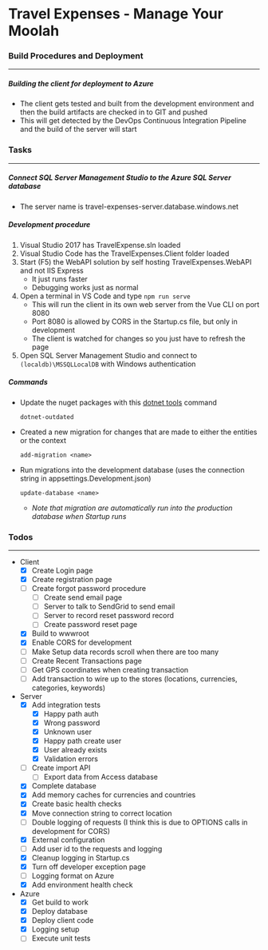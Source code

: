 # Travel Expenses - Manage Your Moolah
### Build Procedures and Deployment
---
##### Building the client for deployment to Azure
- The client gets tested and built from the development environment and then the build artifacts are checked in to GIT and pushed
- This will get detected by the DevOps Continuous Integration Pipeline and the build of the server will start
### Tasks
---
##### Connect SQL Server Management Studio to the Azure SQL Server database
- The server name is travel-expenses-server.database.windows.net

##### Development procedure
1. Visual Studio 2017 has TravelExpense.sln loaded
2. Visual Studio Code has the TravelExpenses.Client folder loaded
3. Start (F5) the WebAPI solution by self hosting TravelExpenses.WebAPI and not IIS Express
   - It just runs faster
   - Debugging works just as normal
4. Open a terminal in VS Code and type `npm run serve`
   - This will run the client in its own web server from the Vue CLI on port 8080
   - Port 8080 is allowed by CORS in the Startup.cs file, but only in development
   - The client is watched for changes so you just have to refresh the page
5. Open SQL Server Management Studio and connect to `(localdb)\MSSQLLocalDB` with Windows authentication

##### Commands
- Update the nuget packages with this [dotnet tools](https://github.com/natemcmaster/dotnet-tools) command
    ```
    dotnet-outdated
    ```
- Created a new migration for changes that are made to either the entities or the context
    ```
    add-migration <name>
    ```
- Run migrations into the development database (uses the connection string in appsettings.Development.json)
    ```
    update-database <name>
    ```
    - *Note that migration are automatically run into the production database when Startup runs*
### Todos
---
- Client
  - [x] Create Login page
  - [x] Create registration page
  - [ ] Create forgot password procedure
    - [ ] Create send email page
    - [ ] Server to talk to SendGrid to send email
    - [ ] Server to record reset password record
    - [ ] Create password reset page
  - [x] Build to wwwroot
  - [x] Enable CORS for development
  - [ ] Make Setup data records scroll when there are too many
  - [ ] Create Recent Transactions page
  - [ ] Get GPS coordinates when creating transaction
  - [ ] Add transaction to wire up to the stores (locations, currencies, categories, keywords)
- Server
  - [x] Add integration tests
    - [x] Happy path auth
    - [x] Wrong password
    - [x] Unknown user
    - [x] Happy path create user
    - [x] User already exists
    - [x] Validation errors
  - [ ] Create import API
    - [ ] Export data from Access database
  - [x] Complete database
  - [x] Add memory caches for currencies and countries
  - [x] Create basic health checks
  - [x] Move connection string to correct location
  - [ ] Double logging of requests (I think this is due to OPTIONS calls in development for CORS)
  - [x] External configuration
  - [ ] Add user id to the requests and logging
  - [x] Cleanup logging in Startup.cs
  - [x] Turn off developer exception page
  - [ ] Logging format on Azure
  - [x] Add environment health check
- Azure
  - [x] Get build to work
  - [x] Deploy database
  - [x] Deploy client code
  - [x] Logging setup
  - [ ] Execute unit tests